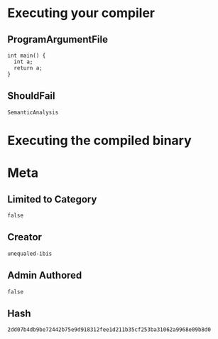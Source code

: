 # Executing your compiler

## ProgramArgumentFile

```
int main() {
  int a;
  return a;
}
```

## ShouldFail

```
SemanticAnalysis
```

# Executing the compiled binary

# Meta

## Limited to Category

```
false
```

## Creator

```
unequaled-ibis
```

## Admin Authored

```
false
```

## Hash

```
2dd07b4db9be72442b75e9d918312fee1d211b35cf253ba31062a9968e09b8d0
```
